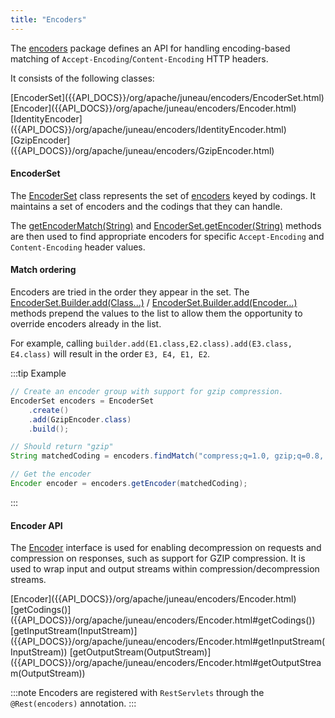 ```yaml
---
title: "Encoders"
---
```


The [encoders]({{API_DOCS}}/org/apache/juneau/encoders.html) package defines an API for handling encoding-based matching
of `Accept-Encoding`/`Content-Encoding` HTTP headers.

It consists of the following classes:

<tree>
<node-0><java-class>[EncoderSet]({{API_DOCS}}/org/apache/juneau/encoders/EncoderSet.html)</java-class></node-0>
<node-0><java-abstract-class>[Encoder]({{API_DOCS}}/org/apache/juneau/encoders/Encoder.html)</java-abstract-class></node-0>
<node-1><java-class>[IdentityEncoder]({{API_DOCS}}/org/apache/juneau/encoders/IdentityEncoder.html)</java-class></node-1>
<node-1><java-class>[GzipEncoder]({{API_DOCS}}/org/apache/juneau/encoders/GzipEncoder.html)</java-class></node-1>
</tree>

#### EncoderSet

The [EncoderSet]({{API_DOCS}}/org/apache/juneau/encoders/EncoderSet.html) class represents the set of [encoders]({{API_DOCS}}/org/apache/juneau/encoders/Encoder.html) keyed by codings.
It maintains a set of encoders and the codings that they can handle.

The [getEncoderMatch(String)]({{API_DOCS}}/org/apache/juneau/encoders/EncoderSet.html#getEncoderMatch(String)) and [EncoderSet.getEncoder(String)]({{API_DOCS}}/org/apache/juneau/encoders/EncoderSet.html#getEncoder(String)) methods are then used to find appropriate encoders for specific `Accept-Encoding` and `Content-Encoding` header values.

#### Match ordering

Encoders are tried in the order they appear in the set.
The [EncoderSet.Builder.add(Class...)]({{API_DOCS}}/org/apache/juneau/encoders/EncoderSet/Builder.html#add(Class...)) / [EncoderSet.Builder.add(Encoder...)]({{API_DOCS}}/org/apache/juneau/encoders/EncoderSet/Builder.html#add(Encoder...)) methods prepend the values to the list to allow them the opportunity to override encoders already in the list.

For example, calling `builder.add(E1.class,E2.class).add(E3.class, E4.class)` will result in the order `E3, E4, E1, E2`.

:::tip Example
```java
// Create an encoder group with support for gzip compression.
EncoderSet encoders = EncoderSet
    .create()
    .add(GzipEncoder.class)
    .build();

// Should return "gzip"
String matchedCoding = encoders.findMatch("compress;q=1.0, gzip;q=0.8, identity;q=0.5, *;q=0");

// Get the encoder
Encoder encoder = encoders.getEncoder(matchedCoding);
```
:::

#### Encoder API

The [Encoder]({{API_DOCS}}/org/apache/juneau/encoders/Encoder.html) interface is used for enabling decompression on
requests and compression on responses, such as support for GZIP compression.
It is used to wrap input and output streams within compression/decompression streams.

<tree>
<node-0><java-abstract-class>[Encoder]({{API_DOCS}}/org/apache/juneau/encoders/Encoder.html)</java-abstract-class></node-0>
<node-1><java-method>[getCodings()]({{API_DOCS}}/org/apache/juneau/encoders/Encoder.html#getCodings())</java-method></node-1>
<node-1><java-method>[getInputStream(InputStream)]({{API_DOCS}}/org/apache/juneau/encoders/Encoder.html#getInputStream(InputStream))</java-method></node-1>
<node-1><java-method>[getOutputStream(OutputStream)]({{API_DOCS}}/org/apache/juneau/encoders/Encoder.html#getOutputStream(OutputStream))</java-method></node-1>
</tree>

:::note
Encoders are registered with `RestServlets` through the `@Rest(encoders)` annotation.
:::